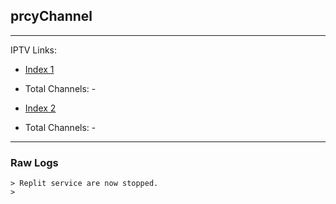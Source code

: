 ## prcyChannel
___
IPTV Links:
* [Index 1](https://bit.ly/truxTV3)

* Total Channels: -

* [Index 2](https://bit.ly/truxTV2)

* Total Channels: -
___
### Raw Logs
```
> Replit service are now stopped. 
> 
```
